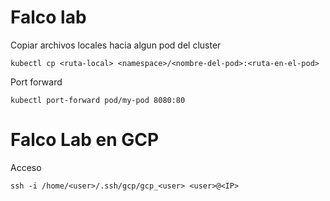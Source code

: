 # Falco lab


Copiar archivos locales hacia algun pod del cluster

    kubectl cp <ruta-local> <namespace>/<nombre-del-pod>:<ruta-en-el-pod>

Port forward

    kubectl port-forward pod/my-pod 8080:80



# Falco Lab en GCP


Acceso

    ssh -i /home/<user>/.ssh/gcp/gcp_<user> <user>@<IP>



